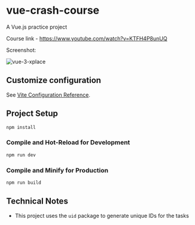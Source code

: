# vue-crash-course

A Vue.js practice project

Course link - https://www.youtube.com/watch?v=KTFH4P8unUQ

Screenshot:

![vue-3-xplace](https://github.com/nimroddanielmaayan/vue-3-crash-course/assets/30357578/71e84de8-d8f8-4ca1-bb75-5c193542c407)

## Customize configuration

See [Vite Configuration Reference](https://vitejs.dev/config/).

## Project Setup

```sh
npm install
```

### Compile and Hot-Reload for Development

```sh
npm run dev
```

### Compile and Minify for Production

```sh
npm run build
```

## Technical Notes

- This project uses the `uid` package to generate unique IDs for the tasks
